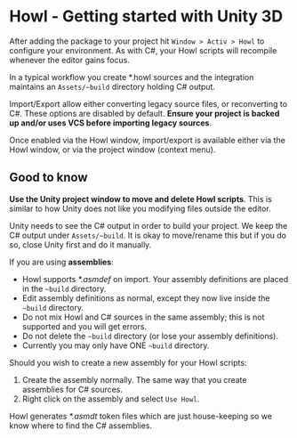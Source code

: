 # Howl - Getting started with Unity 3D

After adding the package to your project hit `Window > Activ > Howl` to configure your environment. As with C#, your Howl scripts will recompile whenever the editor gains focus.

In a typical workflow you create \*.howl sources and the integration maintains an `Assets/~build` directory holding C# output.

Import/Export allow either converting legacy source files, or reconverting to C#. These options are disabled by default.
**Ensure your project is backed up and/or uses VCS before importing legacy sources**.

Once enabled via the Howl window, import/export is available either via the Howl window, or via the project window (context menu).

## Good to know

**Use the Unity project window to move and delete Howl scripts**. This is similar to how Unity does not like you modifying files outside the editor.

Unity needs to see the C# output in order to build your project. We keep the C# output under `Assets/~build`. It is okay to move/rename this but if you do so, close Unity first and do it manually.

If you are using **assemblies**:

- Howl supports *\*.asmdef* on import. Your assembly definitions are placed in the `~build` directory.
- Edit assembly definitions as normal, except they now live inside the `~build` directory.
- Do not mix Howl and C# sources in the same assembly; this is not supported and you will get errors.
- Do not delete the `~build` directory (or lose your assembly definitions).
- Currently you may only have ONE `~build` directory.

Should you wish to create a new assembly for your Howl scripts:

1) Create the assembly normally. The same way that you create assemblies for C# sources.
2) Right click on the assembly and select `Use Howl`.

Howl generates *\*.asmdt* token files which are just house-keeping so we know where to find the C# assemblies.
